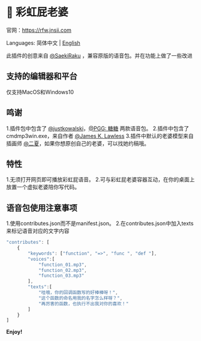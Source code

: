# 🌈 彩虹屁老婆

官网：https://rfw.jnsii.com

Languages: 简体中文 | [English](./README.md)

此插件的创意来自 [@SaekiRaku](https://github.com/SaekiRaku/vscode-rainbow-fart) ，兼容原版的语音包。并在功能上做了一些改进

## 支持的编辑器和平台
仅支持MacOS和Windows10

## 鸣谢

1.插件包中包含了 [@justkowalski](https://github.com/JustKowalski)，[@PGG: 糖糖](https://github.com/heixiaobai/rainbow-fart-voice-pack) 两款语音包。
2.插件中包含了cmdmp3win.exe，来自作者 [@James K. Lawless](http://jiml.us)
3.插件中默认的老婆模型来自插画师 [@二夏](https://erxia207.lofter.com)，如果你想原创自己的老婆，可以找她约稿哦。

## 特性

1.无须打开网页即可播放彩虹屁语音。
2.可与彩虹屁老婆容器互动，在你的桌面上放置一个虚拟老婆陪你写代码。

## 语音包使用注意事项

1.使用contributes.json而不是manifest.json。
2.在contributes.json中加入texts来标记语音对应的文字内容
~~~~javascript
"contributes": [
    {
        "keywords": ["function", "=>", "func ", "def "],
        "voices":[
            "function_01.mp3",
            "function_02.mp3",
            "function_03.mp3"
        ],
        "texts":[
            "哇哦，你的回调函数写的好棒棒呀！",
            "这个函数的命名用我的名字怎么样呀？",
            "再厉害的函数，也执行不出我对你的喜欢！"
        ]
    }
]
~~~~


**Enjoy!**
